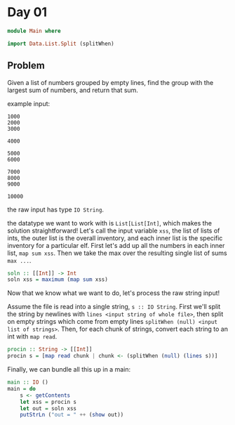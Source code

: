 # Day 01

```haskell
module Main where

import Data.List.Split (splitWhen)
```

## Problem 

Given a list of numbers grouped by empty lines, find the group with the largest sum of numbers, and return that sum.

example input:

```ignore
1000
2000
3000

4000

5000
6000

7000
8000
9000

10000
```

the raw input has type `IO String`.

the datatype we want to work with is `List[List[Int]`, which makes the solution straightforward!  Let's call the input variable `xss`, the list of lists of ints, the outer list is the overall inventory, and each inner list is the specific inventory for a particular elf. First let's add up all the numbers in each inner list, `map sum xss`. Then we take the max over the resulting single list of sums `max ...`.

```haskell
soln :: [[Int]] -> Int
soln xss = maximum (map sum xss)
```

Now that we know what we want to do, let's process the raw string input!  

Assume the file is read into a single string, `s :: IO String`.  First we'll split the string by newlines with `lines <input string of whole file>`, then split on empty strings which come from empty lines `splitWhen (null) <input list of strings>`.  Then, for each chunk of strings, convert each string to an int with `map read`.

```haskell
procin :: String -> [[Int]]
procin s = [map read chunk | chunk <- (splitWhen (null) (lines s))]
```

Finally, we can bundle all this up in a main:

```haskell
main :: IO ()
main = do
    s <- getContents
    let xss = procin s
    let out = soln xss
    putStrLn ("out = " ++ (show out))
```